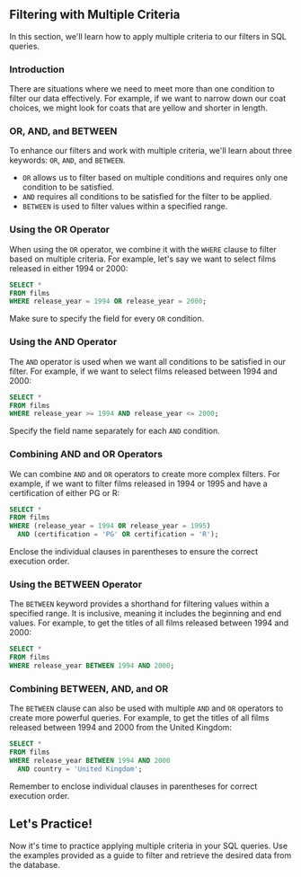 ## Filtering with Multiple Criteria

In this section, we'll learn how to apply multiple criteria to our filters in SQL queries.

### Introduction

There are situations where we need to meet more than one condition to filter our data effectively. For example, if we want to narrow down our coat choices, we might look for coats that are yellow and shorter in length.

### OR, AND, and BETWEEN

To enhance our filters and work with multiple criteria, we'll learn about three keywords: `OR`, `AND`, and `BETWEEN`.

- `OR` allows us to filter based on multiple conditions and requires only one condition to be satisfied.
- `AND` requires all conditions to be satisfied for the filter to be applied.
- `BETWEEN` is used to filter values within a specified range.

### Using the OR Operator

When using the `OR` operator, we combine it with the `WHERE` clause to filter based on multiple criteria. For example, let's say we want to select films released in either 1994 or 2000:

```sql
SELECT *
FROM films
WHERE release_year = 1994 OR release_year = 2000;
```

Make sure to specify the field for every `OR` condition.

### Using the AND Operator

The `AND` operator is used when we want all conditions to be satisfied in our filter. For example, if we want to select films released between 1994 and 2000:

```sql
SELECT *
FROM films
WHERE release_year >= 1994 AND release_year <= 2000;
```

Specify the field name separately for each `AND` condition.

### Combining AND and OR Operators

We can combine `AND` and `OR` operators to create more complex filters. For example, if we want to filter films released in 1994 or 1995 and have a certification of either PG or R:

```sql
SELECT *
FROM films
WHERE (release_year = 1994 OR release_year = 1995)
  AND (certification = 'PG' OR certification = 'R');
```

Enclose the individual clauses in parentheses to ensure the correct execution order.

### Using the BETWEEN Operator

The `BETWEEN` keyword provides a shorthand for filtering values within a specified range. It is inclusive, meaning it includes the beginning and end values. For example, to get the titles of all films released between 1994 and 2000:

```sql
SELECT *
FROM films
WHERE release_year BETWEEN 1994 AND 2000;
```

### Combining BETWEEN, AND, and OR

The `BETWEEN` clause can also be used with multiple `AND` and `OR` operators to create more powerful queries. For example, to get the titles of all films released between 1994 and 2000 from the United Kingdom:

```sql
SELECT *
FROM films
WHERE release_year BETWEEN 1994 AND 2000
  AND country = 'United Kingdom';
```

Remember to enclose individual clauses in parentheses for correct execution order.

## Let's Practice!

Now it's time to practice applying multiple criteria in your SQL queries. Use the examples provided as a guide to filter and retrieve the desired data from the database.
